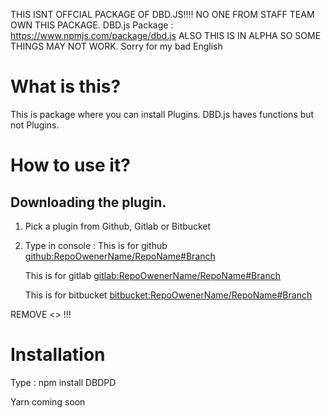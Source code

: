 THIS ISNT OFFCIAL PACKAGE OF DBD.JS!!!!
NO ONE FROM STAFF TEAM OWN THIS PACKAGE.
DBD.js Package : https://www.npmjs.com/package/dbd.js
ALSO THIS IS IN ALPHA SO SOME THINGS MAY NOT WORK.
Sorry for my bad English 

# What is this?

This is package where you can install Plugins. DBD.js haves functions but not Plugins. 

# How to use it?

## Downloading the plugin.

1. Pick a plugin from Github, Gitlab or Bitbucket
2. Type in console :
      This is for github <github:RepoOwenerName/RepoName#Branch>
      
      This is for gitlab <gitlab:RepoOwenerName/RepoName#Branch>
      
      This is for bitbucket <bitbucket:RepoOwenerName/RepoName#Branch>
      
  REMOVE <> !!! 

# Installation
Type : npm install DBDPD

Yarn coming soon
